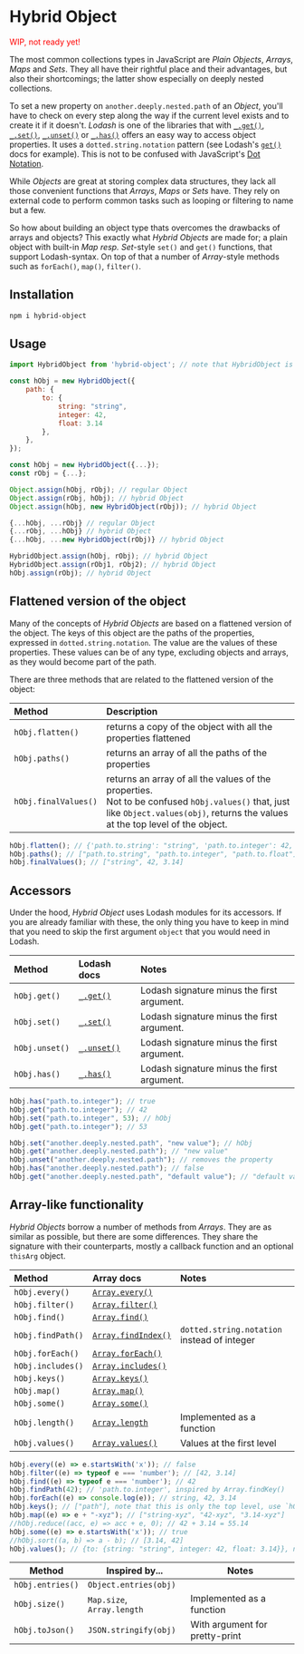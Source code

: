 # Hybrid Object

<p style="color:red">WIP, not ready yet!</p>

The most common collections types in JavaScript are _Plain Objects_, _Arrays_, _Maps_ and _Sets_. They all have their rightful place and their advantages, but also their shortcomings; the latter show especially on deeply nested collections. 

To set a new property on `another.deeply.nested.path` of an _Object_, you'll have to check on every step along the way if the current level exists and to create it if it doesn't. _Lodash_ is one of the libraries that with [`_.get()`](https://lodash.com/docs/#get), [`_.set()`](https://lodash.com/docs/#set), [`_.unset()`](https://lodash.com/docs/#unset) or [`_.has()`](https://lodash.com/docs/#has) offers an easy way to access object properties. It uses a `dotted.string.notation` pattern (see Lodash's [`get()`](https://lodash.com/docs/#get) docs for example). This is not to be confused with JavaScript's [Dot Notation](https://developer.mozilla.org/en-US/docs/Web/JavaScript/Reference/Operators/Property_accessors#dot_notation).

While _Objects_ are great at storing complex data structures, they lack all those convenient functions that _Arrays_, _Maps_ or _Sets_ have. They rely on external code to perform common tasks such as looping or filtering to name but a few.

So how about building an object type thats overcomes the drawbacks of arrays and objects? This exactly what _Hybrid Objects_ are made for; a plain object with built-in _Map resp. Set_-style `set()` and `get()` functions, that support Lodash-syntax. On top of that a number of _Array_-style methods such as `forEach()`, `map()`, `filter()`.

## Installation

```bash
npm i hybrid-object
```

## Usage
    
```javascript
import HybridObject from 'hybrid-object'; // note that HybridObject is implemented as ESM and not in CJS

const hObj = new HybridObject({
    path: {
        to: {
            string: "string",
            integer: 42,
            float: 3.14
        },
    },
});
```

<!--## Using an Hybrid Object like a regular Object

_Hybrid Objects_ are build on top of regular _Objects_ and can be used in exactly the same way. You can access the above example with `hObj.path.to.string` or `hObj.path.to.integer`. You can use the static methods `Object.keys(hObj)` or `HybridObject.keys(hObj)`, the same is true for `values()`, `assign()` etc.

_There is one pitfall though:_ When you merge regular and hybrid objects with either `Object.assign()` or in spread syntax, you need to ensure that all arguments are hybrid objects, for instance by wrapping them into `new HybridObject()`. Otherwise, depending on which type comes in last, you may end up with a regular object. This issue can easily be overcome by using the static `HybridObject.assign()` method, which does the conversion for you. The same method is also available from within the instance, i. e. `hObj.assign()`.-->

```javascript
const hObj = new HybridObject({...});
const rObj = {...};

Object.assign(hObj, rObj); // regular Object
Object.assign(rObj, hObj); // hybrid Object
Object.assign(hObj, new HybridObject(rObj)); // hybrid Object

{...hObj, ...rObj} // regular Object
{...rObj, ...hObj} // hybrid Object
{...hObj, ...new HybridObject(rObj)} // hybrid Object

HybridObject.assign(hObj, rObj); // hybrid Object
HybridObject.assign(rObj1, rObj2); // hybrid Object
hObj.assign(rObj); // hybrid Object
```

## Flattened version of the object
Many of the concepts of _Hybrid Objects_ are based on a flattened version of the object. The keys of this object are the paths of the properties, expressed in `dotted.string.notation`. The value are the values of these properties. These values can be of any type, excluding objects and arrays, as they would become part of the path. 

There are three methods that are related to the flattened version of the object:


| Method               | Description                                                                                                                                                                             |
|:---------------------|:----------------------------------------------------------------------------------------------------------------------------------------------------------------------------------------|
| `hObj.flatten()`     | returns a copy of the object with all the properties flattened                                                                                                                          |
| `hObj.paths()`       | returns an array of all the paths of the properties                                                                                                                                     |
| `hObj.finalValues()` | returns an array of all the values of the properties. <br />Not to be confused `hObj.values()` that, just like `Object.values(obj)`, returns the values at the top level of the object. |

```javascript
hObj.flatten(); // {'path.to.string': "string", 'path.to.integer': 42, 'path.to.float': 3.14}
hObj.paths(); // ["path.to.string", "path.to.integer", "path.to.float"]
hObj.finalValues(); // ["string", 42, 3.14]
```

## Accessors

Under the hood, _Hybrid Object_ uses Lodash modules for its accessors. If you are already familiar with these, the only thing you have to keep in mind that you need to skip the first argument `object` that you would need in Lodash.

| Method         | Lodash docs                                   | Notes                                      |
|:---------------|:----------------------------------------------|:-------------------------------------------|
| `hObj.get()`   | [`_.get()`](https://lodash.com/docs/#get)     | Lodash signature minus the first argument. |
| `hObj.set()`   | [`_.set()`](https://lodash.com/docs/#set)     | Lodash signature minus the first argument. |
| `hObj.unset()` | [`_.unset()`](https://lodash.com/docs/#unset) | Lodash signature minus the first argument. |
| `hObj.has()`   | [`_.has()`](https://lodash.com/docs/#has)     | Lodash signature minus the first argument. |

```javascript
hObj.has("path.to.integer"); // true
hObj.get("path.to.integer"); // 42
hObj.set("path.to.integer", 53); // hObj
hObj.get("path.to.integer"); // 53

hObj.set("another.deeply.nested.path", "new value"); // hObj
hObj.get("another.deeply.nested.path"); // "new value"
hObj.unset("another.deeply.nested.path"); // removes the property
hObj.has("another.deeply.nested.path"); // false
hObj.get("another.deeply.nested.path", "default value"); // "default value"
```

## Array-like functionality

_Hybrid Objects_ borrow a number of methods from _Arrays_. They are as similar as possible, but there are some differences. They share the signature with their counterparts, mostly a callback function and an optional `thisArg` object.

| Method            | Array docs                                                                                                              | Notes                                       |
|:------------------|:------------------------------------------------------------------------------------------------------------------------|:--------------------------------------------|
| `hObj.every()`    | [`Array.every()`](https://developer.mozilla.org/en-US/docs/Web/JavaScript/Reference/Global_Objects/Array/every)         |                                             |
| `hObj.filter()`   | [`Array.filter()`](https://developer.mozilla.org/en-US/docs/Web/JavaScript/Reference/Global_Objects/Array/filter)       |                                             |
| `hObj.find()`     | [`Array.find()`](https://developer.mozilla.org/en-US/docs/Web/JavaScript/Reference/Global_Objects/Array/find)           |                                             |
| `hObj.findPath()` | [`Array.findIndex()`](https://developer.mozilla.org/en-US/docs/Web/JavaScript/Reference/Global_Objects/Array/findIndex) | `dotted.string.notation` instead of integer |
| `hObj.forEach()`  | [`Array.forEach()`](https://developer.mozilla.org/en-US/docs/Web/JavaScript/Reference/Global_Objects/Array/forEach)     |                                             |
| `hObj.includes()` | [`Array.includes()`](https://developer.mozilla.org/en-US/docs/Web/JavaScript/Reference/Global_Objects/Array/includes)   |                                             |
| `hObj.keys()`     | [`Array.keys()`](https://developer.mozilla.org/en-US/docs/Web/JavaScript/Reference/Global_Objects/Array/keys)           |                                             |
| `hObj.map()`      | [`Array.map()`](https://developer.mozilla.org/en-US/docs/Web/JavaScript/Reference/Global_Objects/Array/map)             |                                             |
| `hObj.some()`     | [`Array.some()`](https://developer.mozilla.org/en-US/docs/Web/JavaScript/Reference/Global_Objects/Array/some)           |                                             |
| `hObj.length()`   | [`Array.length`](https://developer.mozilla.org/en-US/docs/Web/JavaScript/Reference/Global_Objects/Array/length)         | Implemented as a function                   |
| `hObj.values()`   | [`Array.values()`](https://developer.mozilla.org/en-US/docs/Web/JavaScript/Reference/Global_Objects/Array/values)       | Values at the first level                   |

```javascript
hObj.every((e) => e.startsWith('x')); // false
hObj.filter((e) => typeof e === 'number'); // [42, 3.14]
hObj.find((e) => typeof e === 'number'); // 42
hObj.findPath(42); // 'path.to.integer', inspired by Array.findKey()
hObj.forEach((e) => console.log(e)); // string, 42, 3.14
hObj.keys(); // ["path"], note that this is only the top level, use `hObj.paths()` to get all the paths
hObj.map((e) => e + "-xyz"); // ["string-xyz", "42-xyz", "3.14-xyz"]
//hObj.reduce((acc, e) => acc + e, 0); // 42 + 3.14 = 55.14
hObj.some((e) => e.startsWith('x')); // true
//hObj.sort((a, b) => a - b); // [3.14, 42]
hObj.values(); // {to: {string: "string", integer: 42, float: 3.14}}, note that this is only the top level, use `hObj.finalValues()` to get all the values
```




| Method           | Inspired by...             | Notes                          |
|------------------|----------------------------|--------------------------------|
| `hObj.entries()` | `Object.entries(obj)`      |                                |
| `hObj.size()`    | `Map.size`, `Array.length` | Implemented as a function      |
| `hObj.toJson()`  | `JSON.stringify(obj)`      | With argument for pretty-print |
